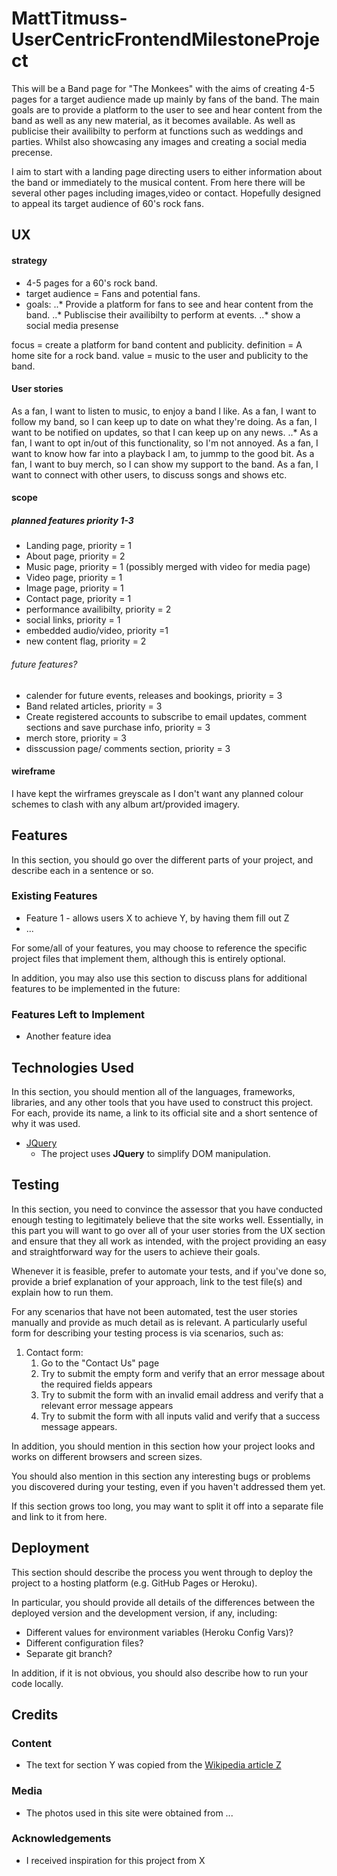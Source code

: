 # MattTitmuss-UserCentricFrontendMilestoneProject

This will be a Band page for "The Monkees" with the aims of creating 4-5 pages for a target audience made up mainly by fans of the band. The main goals are to provide a platform to the user to see and hear content from the band as well as any new material, as it becomes available. As well as publicise their availibilty to perform at functions such as weddings and parties. Whilst also showcasing any images and creating a social media precense.

I aim to start with a landing page directing users to either information about the band or immediately to the musical content. From here there will be several other pages including images,video or contact. Hopefully designed to appeal its target audience of 60's rock fans.

## UX
 
#### strategy
- 4-5 pages for a 60's rock band.
- target audience = Fans and potential fans.
- goals: 
..* Provide a platform for fans to see and hear content from the band.
..* Publiscise their availibilty to perform at events.
..* show a social media presense

focus = create a platform for band content and publicity.
definition = A home site for a rock band.
value = music to the user and publicity to the band.

#### User stories
As a fan, I want to listen to music, to enjoy a band I like.
As a fan, I want to follow my band, so I can keep up to date on what they're doing.
As a fan, I want to be notified on updates, so that I can keep up on any news.
..* As a fan, I want to opt in/out of this functionality, so I'm not annoyed.
As a fan, I want to know how far into a playback I am, to jummp to the good bit.
As a fan, I want to buy merch, so I can show my support to the band.
As a fan, I want to connect with other users, to discuss songs and shows etc.

#### scope
##### planned features priority 1-3
- Landing page, priority = 1
- About page, priority = 2
- Music page, priority = 1 (possibly merged with video for  media page)
- Video page, priority = 1
- Image page, priority = 1
- Contact page, priority = 1
- performance availibilty, priority = 2
- social links, priority = 1
- embedded audio/video, priority =1
- new content flag, priority = 2
###### future features?
- calender for future events, releases and bookings, priority = 3
- Band related articles, priority = 3
- Create registered accounts to subscribe to email updates, comment sections and save purchase info, priority = 3
- merch store, priority = 3
- disscussion page/ comments section, priority = 3

#### wireframe
I have kept the wirframes greyscale as I don't want any planned colour schemes to clash with any album art/provided imagery. 


## Features

In this section, you should go over the different parts of your project, and describe each in a sentence or so.
 
### Existing Features
- Feature 1 - allows users X to achieve Y, by having them fill out Z
- ...

For some/all of your features, you may choose to reference the specific project files that implement them, although this is entirely optional.

In addition, you may also use this section to discuss plans for additional features to be implemented in the future:

### Features Left to Implement
- Another feature idea

## Technologies Used

In this section, you should mention all of the languages, frameworks, libraries, and any other tools that you have used to construct this project. For each, provide its name, a link to its official site and a short sentence of why it was used.

- [JQuery](https://jquery.com)
    - The project uses **JQuery** to simplify DOM manipulation.


## Testing

In this section, you need to convince the assessor that you have conducted enough testing to legitimately believe that the site works well. Essentially, in this part you will want to go over all of your user stories from the UX section and ensure that they all work as intended, with the project providing an easy and straightforward way for the users to achieve their goals.

Whenever it is feasible, prefer to automate your tests, and if you've done so, provide a brief explanation of your approach, link to the test file(s) and explain how to run them.

For any scenarios that have not been automated, test the user stories manually and provide as much detail as is relevant. A particularly useful form for describing your testing process is via scenarios, such as:

1. Contact form:
    1. Go to the "Contact Us" page
    2. Try to submit the empty form and verify that an error message about the required fields appears
    3. Try to submit the form with an invalid email address and verify that a relevant error message appears
    4. Try to submit the form with all inputs valid and verify that a success message appears.

In addition, you should mention in this section how your project looks and works on different browsers and screen sizes.

You should also mention in this section any interesting bugs or problems you discovered during your testing, even if you haven't addressed them yet.

If this section grows too long, you may want to split it off into a separate file and link to it from here.

## Deployment

This section should describe the process you went through to deploy the project to a hosting platform (e.g. GitHub Pages or Heroku).

In particular, you should provide all details of the differences between the deployed version and the development version, if any, including:
- Different values for environment variables (Heroku Config Vars)?
- Different configuration files?
- Separate git branch?

In addition, if it is not obvious, you should also describe how to run your code locally.


## Credits

### Content
- The text for section Y was copied from the [Wikipedia article Z](https://en.wikipedia.org/wiki/Z)

### Media
- The photos used in this site were obtained from ...

### Acknowledgements

- I received inspiration for this project from X
